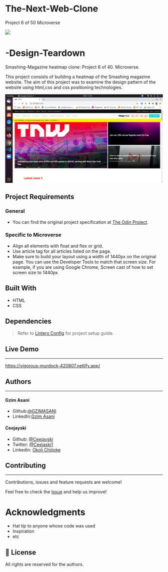 # The-Next-Web-Clone
Project 6 of 50 Microverse 

![](https://img.shields.io/badge/Microverse-blueviolet)

# -Design-Teardown
Smashing-Magazine heatmap clone: Project 6 of 40. Microverse. 

This project consists of building a heatmap of the Smashing magazine website. The aim of this project was to examine the design pattern of the website using html,css and css positioning technologies.

![screenshot](./images/readme.screen.png)

## Project Requirements

### General
- You can find the original project specification at [The Odin Project](https://www.theodinproject.com/courses/html-and-css/lessons/design-teardown).

### Specific to Microverse

- Align all elements with float and flex or grid.
- Use article tag for all articles listed on the page.
- Make sure to build your layout using a width of 1440px on the original page. You can use the Developer Tools to   match that screen size. For example, if you are using Google Chrome, Screen cast of how to set screen size to 1440px

## Built With

- HTML
- CSS

## Dependencies

> Refer to [Linters Config](https://github.com/eananti/linters-config/tree/master/html-css) for project setup guide.

## Live Demo
---
https://vigorous-murdock-420807.netlify.app/

## Authors
---
#### Gzim Asani
- Github:[@GZIMASANI](https://github.com/GzimAsani )
- LinkedIn:[Gzim Asani](https://www.linkedin.com/in/gzim-asani-83390a17a/ )

#### Ceejayski
- Github: [@Ceejayski](https://github.com/ceejayski)
- Twitter: [@Ceejaski1](https://twitter.com/Ceejayski1)
- Linkedin: [Okoli Chijioke](https://www.linkedin.com/in/okolichijioke/)

## Contributing
---
Contributions, issues and feature requests are welcome!

Feel free to check the [Issue]() and help us improve!

# Acknowledgments

- Hat tip to anyone whose code was used
- Inspiration
- etc

## 📝 License

All rights are reserved for the authors.
